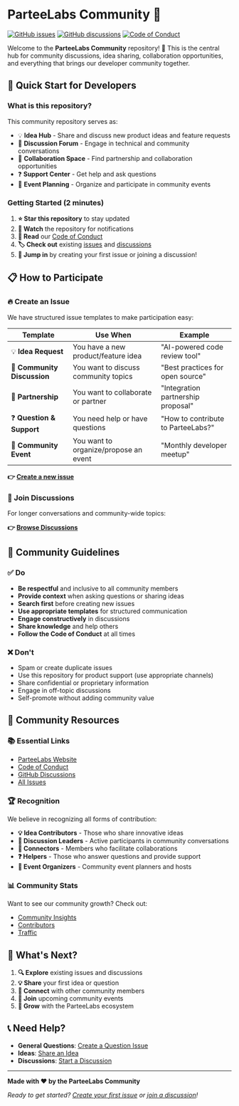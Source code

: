 # ParteeLabs Community 🚀

[![GitHub issues](https://img.shields.io/github/issues/ParteeLabs/.github)](https://github.com/ParteeLabs/.github/issues)
[![GitHub discussions](https://img.shields.io/github/discussions/ParteeLabs/.github)](https://github.com/orgs/ParteeLabs/discussions)
[![Code of Conduct](https://img.shields.io/badge/Code%20of%20Conduct-Contributor%20Covenant-blue.svg)](CODE_OF_CONDUCT.md)

Welcome to the **ParteeLabs Community** repository! 🎉 This is the central hub for community discussions, idea sharing, collaboration opportunities, and everything that brings our developer community together.

## 🚀 Quick Start for Developers

### What is this repository?

This community repository serves as:

- 💡 **Idea Hub** - Share and discuss new product ideas and feature requests
- 💬 **Discussion Forum** - Engage in technical and community conversations
- 🤝 **Collaboration Space** - Find partnership and collaboration opportunities
- ❓ **Support Center** - Get help and ask questions
- 🎉 **Event Planning** - Organize and participate in community events

### Getting Started (2 minutes)

1. **⭐ Star this repository** to stay updated
2. **👀 Watch** the repository for notifications
3. **📖 Read** our [Code of Conduct](CODE_OF_CONDUCT.md)
4. **🏷️ Check out** existing [issues](https://github.com/ParteeLabs/.github/issues) and [discussions](https://github.com/orgs/ParteeLabs/discussions)
5. **🎯 Jump in** by creating your first issue or joining a discussion!

## 📋 How to Participate

### 🔥 Create an Issue

We have structured issue templates to make participation easy:

| Template                    | Use When                              | Example                            |
| --------------------------- | ------------------------------------- | ---------------------------------- |
| 💡 **Idea Request**         | You have a new product/feature idea   | "AI-powered code review tool"      |
| 💬 **Community Discussion** | You want to discuss community topics  | "Best practices for open source"   |
| 🤝 **Partnership**          | You want to collaborate or partner    | "Integration partnership proposal" |
| ❓ **Question & Support**   | You need help or have questions       | "How to contribute to ParteeLabs?" |
| 🎉 **Community Event**      | You want to organize/propose an event | "Monthly developer meetup"         |

**👉 [Create a new issue](https://github.com/ParteeLabs/.github/issues/new/choose)**

### 💬 Join Discussions

For longer conversations and community-wide topics:

**👉 [Browse Discussions](https://github.com/orgs/ParteeLabs/discussions)**

## 🌟 Community Guidelines

### ✅ Do

- **Be respectful** and inclusive to all community members
- **Provide context** when asking questions or sharing ideas
- **Search first** before creating new issues
- **Use appropriate templates** for structured communication
- **Engage constructively** in discussions
- **Share knowledge** and help others
- **Follow the Code of Conduct** at all times

### ❌ Don't

- Spam or create duplicate issues
- Use this repository for product support (use appropriate channels)
- Share confidential or proprietary information
- Engage in off-topic discussions
- Self-promote without adding community value

## 🤝 Community Resources

### 📚 Essential Links

- [ParteeLabs Website](https://parteelabs.github.io)
- [Code of Conduct](CODE_OF_CONDUCT.md)
- [GitHub Discussions](https://github.com/orgs/ParteeLabs/discussions)
- [All Issues](https://github.com/ParteeLabs/.github/issues)

### 🏆 Recognition

We believe in recognizing all forms of contribution:

- **💡 Idea Contributors** - Those who share innovative ideas
- **💬 Discussion Leaders** - Active participants in community conversations
- **🤝 Connectors** - Members who facilitate collaborations
- **❓ Helpers** - Those who answer questions and provide support
- **🎉 Event Organizers** - Community event planners and hosts

### 📊 Community Stats

Want to see our community growth? Check out:

- [Community Insights](https://github.com/ParteeLabs/.github/pulse)
- [Contributors](https://github.com/ParteeLabs/.github/graphs/contributors)
- [Traffic](https://github.com/ParteeLabs/.github/graphs/traffic)

## 🚀 What's Next?

1. **🔍 Explore** existing issues and discussions
2. **💡 Share** your first idea or question
3. **🤝 Connect** with other community members
4. **📅 Join** upcoming community events
5. **🌱 Grow** with the ParteeLabs ecosystem

## 📞 Need Help?

- **General Questions**: [Create a Question Issue](https://github.com/ParteeLabs/.github/issues/new?template=04-question-support.yml)
- **Ideas**: [Share an Idea](https://github.com/ParteeLabs/.github/issues/new?template=01-idea-request.yml)
- **Discussions**: [Start a Discussion](https://github.com/orgs/ParteeLabs/discussions)

---

**Made with ❤️ by the ParteeLabs Community**

_Ready to get started? [Create your first issue](https://github.com/ParteeLabs/.github/issues/new/choose) or [join a discussion](https://github.com/orgs/ParteeLabs/discussions)!_
